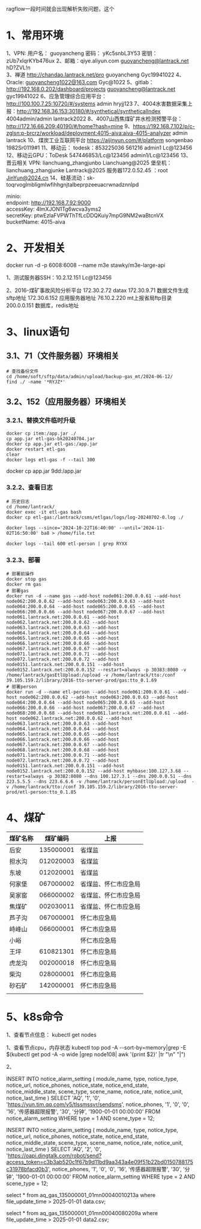 ragflow一段时间就会出现解析失败问题，这个

# 1、常用环境

1、VPN:  用户名： guoyancheng  密码： yKc5snbL3Y53   密钥： zUb7xIqrKYb476ux
2、邮箱：qiye.aliyun.com   guoyancheng@lantrack.net   hD?ZVL!n    
3、禅道  http://chandao.lantrack.net/pro  guoyancheng   Gyc19941022
4、Oracle: guoyancheng1022@163.com   Gyc@1022
5、gitlab：http://192.168.0.202/dashboard/projects   guoyancheng@lantrack.net  gyc19941022
6、应急管理综合应用平台：http://100.100.7.25:10720/#/systems admin hryjj123
7、4004水害数据采集上报：http://192.168.36.153:30180/#/synthetical/syntheticalIndex 4004admin/admin   lantrack2022
8、4007山西焦煤矿井水检测预警平台：http://172.16.66.209:40190/#/home?hash=mine
9、https://192.168.7.102/p/c-zglsn:p-brcrz/workload/deployment:4015-aiva:aiva-4015-analyzer   admin lantrack
10、煤炭工业互联网平台 https://aijinyun.com/#/platform    songenbao   1982Sr0119#1
11、移动云： todesk：853225036   561216     admin1   Lc@123456
12、移动云GPU：ToDesk  547446853/Lc@123456  admin1/Lc@123456
 13、晋云相关
	VPN: lianchuang_zhangjunbo  Lianchuang@2025
	堡垒机：lianchuang_zhangjunke  Lantrack@2025
	服务器172.0.52.45 ：root   JinYun@2024.cn
14、硅基流动：sk-toqrvoglmbligmlwfihhgnjtalbeprpzeeuacrwnadznnlpd

minio:  
    endpoint: http://192.168.7.92:9000  
    accessKey: 4lmXJON1Tg6wcva3yms2  
    secretKey: ptwEzlaFVPWThTfLcDDQKuiy7mpG9NM2waBtcnVX  
    bucketName: 4015-aiva
# 2、开发相关

docker run -d -p 6008:6008 --name m3e stawky/m3e-large-api

1、测试服务器SSH：10.2.12.151     Lc@123456

2、2016-煤矿事故风险分析平台
172.30.2.72 datax
172.30.9.71  数据文件生成sftp地址
172.30.6.152  应用服务器地址
76.10.2.220  mt上报省局ftp目录
200.0.0.151 数据库，redis地址



# 3、linux语句

## 3.1、71（文件服务器）环境相关

```shell
# 查找备份文件
cd /home/soft/sftp/data/admin/upload/backup-gas_mt/2024-06-12/
find ./ -name '*RYJZ*'
```

## 3.2、152（应用服务器）环境相关

### 3.2.1、替换文件临时升级

```shell
docker cp item:/app.jar ./
cp app.jar etl-gas-bk20240704.jar
docker cp app.jar etl-gas:/app.jar
docker restart etl-gas
clear
docker logs etl-gas -f --tail 300
```

docker cp app.jar 9dd:/app.jar
### 3.2.2、查看日志

```shell
# 历史日志
cd /home/lantrack/
docker exec -it etl-gas bash
docker cp etl-gas:/lantrack/csms/etlgas/logs/log-20240702-0.log ./

docker logs --since='2024-10-22T16:40:00' --until='2024-11-02T16:50:00' ba8 > /home/file.txt

docker logs --tail 600 etl-person | grep RYXX
```
### 3.2.3、部署

```shell
# 部署前操作
docker stop gas
docker rm gas
# 部署gas
docker run -d --name gas --add-host node061:200.0.0.61 --add-host node062:200.0.0.62 --add-host node063:200.0.0.63 --add-host node064:200.0.0.64 --add-host node065:200.0.0.65 --add-host node066:200.0.0.66 --add-host node067:200.0.0.67 --add-host node061.lantrack.net:200.0.0.61 --add-host node062.lantrack.net:200.0.0.62 --add-host node063.lantrack.net:200.0.0.63 --add-host node064.lantrack.net:200.0.0.64 --add-host node065.lantrack.net:200.0.0.65 --add-host node066.lantrack.net:200.0.0.66 --add-host node067.lantrack.net:200.0.0.67 --add-host node071.lantrack.net:200.0.0.71 --add-host node072.lantrack.net:200.0.0.72 --add-host node0151.lantrack.net:200.0.0.151 --add-host node0152.lantrack.net:200.0.0.152 --restart=always -p 30383:8080 -v /home/lantrack/gasEtlUpload:/upload -v /home/lantrack/tto:/conf 39.105.159.2/library/2016-tto-server-prod/gas:tto_0.1.69
# 部署person
docker run -d --name etl-person --add-host node061:200.0.0.61 --add-host node062:200.0.0.62 --add-host node063:200.0.0.63 --add-host node064:200.0.0.64 --add-host node065:200.0.0.65 --add-host node066:200.0.0.66 --add-host node067:200.0.0.67 --add-host node068:200.0.0.68 --add-host node061.lantrack.net:200.0.0.61 --add-host node062.lantrack.net:200.0.0.62 --add-host node063.lantrack.net:200.0.0.63 --add-host node064.lantrack.net:200.0.0.64 --add-host node065.lantrack.net:200.0.0.65 --add-host node066.lantrack.net:200.0.0.66 --add-host node067.lantrack.net:200.0.0.67 --add-host node068.lantrack.net:200.0.0.68 --add-host node071.lantrack.net:200.0.0.71 --add-host node072.lantrack.net:200.0.0.72 --add-host node0151.lantrack.net:200.0.0.151 --add-host node0152.lantrack.net:200.0.0.152 --add-host myhbase:100.127.3.68 --restart=always -p 30382:8080 --dns 100.127.3.1 --dns 200.0.0.51 --dns 223.5.5.5 --dns 223.6.6.6 -v /home/lantrack/personEtlUpload:/upload  -v /home/lantrack/tto:/conf 39.105.159.2/library/2016-tto-server-prod/etl-person:tto_0.1.85

```

# 4、煤矿

| 煤矿名称 | 煤矿编码      | 上报         |
| ---- | --------- | ---------- |
| 后安   | 135000001 | 省煤监        |
| 担水沟  | 012020003 | 省煤监        |
| 东坡   | 012020001 | 省煤监        |
| 何家堡  | 067000002 | 省煤监、怀仁市应急局 |
| 吴家窑  | 066000002 | 省煤监、怀仁市应急局 |
| 焦煤矿  | 002030011 | 省煤监、怀仁市应急局 |
| 芦子沟  | 067000001 | 怀仁市应急局     |
| 峙峰山  | 066000001 | 怀仁市应急局     |
| 小峪   |           | 怀仁市应急局     |
| 王坪   | 610821301 | 怀仁市应急局     |
| 虎龙沟  | 002000018 | 怀仁市应急局     |
| 柴沟   | 028000001 | 怀仁市应急局     |
| 砂石矿  | 142000001 | 怀仁市应急局     |
|      |           |            |



# 5、k8s命令

1、查看节点信息：
kubectl get nodes

1、查看节点cpu，内存状态
kubectl top pod -A --sort-by=memory|grep -E $(kubectl get pod -A -o wide |grep node108| awk '{print $2}' |tr "\n" "|")

2、




INSERT INTO notice_alarm_setting ( module_name, type, notice_type, notice_url, notice_phones, notice_state, notice_end_state, notice_middle_state, scene_type, scene_name, notice_rate, notice_unit, notice_last_time ) SELECT
'AQ',
'1',
'0',
'https://yun.tim.qq.com/v5/tlssmssvr/sendsms',
notice_phones,
'1',
'0',
'0',
'16',
'传感器超限报警',
'30',
'分钟',
'1900-01-01 00:00:00' 
FROM
	notice_alarm_setting 
WHERE
	type = 1 
	AND scene_type = 12;



INSERT INTO notice_alarm_setting ( module_name, type, notice_type, notice_url, notice_phones, notice_state, notice_end_state, notice_middle_state, scene_type, scene_name, notice_rate, notice_unit, notice_last_time ) SELECT
'AQ',
'2',
'0',
'https://oapi.dingtalk.com/robot/send?access_token=c3b3ab520c1f67b9d11bd9aa343a4e09f51b22bd0150788175c31978bfacd0b3',
notice_phones,
'1',
'0',
'0',
'16',
'传感器超限报警',
'30',
'分钟',
'1900-01-01 00:00:00' 
FROM
	notice_alarm_setting 
WHERE
	type = 2
	AND scene_type = 12;
	









 select *  from aq_gas_135000001_01mn00040010213a where file_update_time > 2025-01-01 data.csv;

select *  from aq_gas_135000001_01mn00040080209a where file_update_time > 2025-01-01 data2.csv;



